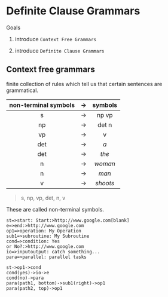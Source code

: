 #  Definite Clause Grammars
  
  
Goals
  
1. introduce `Context Free Grammars`
  
2. introduce `Definite Clause Grammars`
  
##  Context free grammars
  
  
finite collection of rules which tell us that certain sentences are grammatical.
  
|non-terminal symbols|->|symbols|
|:-:|:-:|:-:|
s|->|np vp
np|->|det n
vp|->|v
det|->|_a_
det|->|_the_
n|->|_woman_
n|->|_man_
v|->|_shoots_
  
>s, np, vp, det, n, v
  
These are called non-terminal symbols.
  
```flow
st=>start: Start:>http://www.google.com[blank]
e=>end:>http://www.google.com
op1=>operation: My Operation
sub1=>subroutine: My Subroutine
cond=>condition: Yes
or No?:>http://www.google.com
io=>inputoutput: catch something...
para=>parallel: parallel tasks
  
st->op1->cond
cond(yes)->io->e
cond(no)->para
para(path1, bottom)->sub1(right)->op1
para(path2, top)->op1
```
  